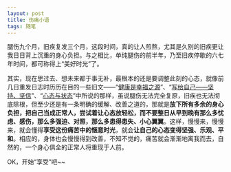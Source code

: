 ```yaml
---
layout: post
title: 伤痛小语
tags: 随笔
---
```


腿伤九个月，旧疾复发三个月，这段时间，真的让人煎熬，尤其是久别的旧疾更让我日日背上沉重的身心负担。与之相比，单纯腿伤的前半年，乃至旧疾停歇的六七年时间，都可称得上“美好时光”了。

其实，现在思过去、想未来都于事无补，最根本的还是要调整此刻的心态，就像前几日重发日志时历历在目的一些旧文——“[健康是幸福之源](http://cpxxpc.github.io/2007/07/19/1)”、“[写给自己——坚持、坚信](http://cpxxpc.github.io/2008/12/02/1)"、“[心态与状态](http://cpxxpc.github.io/2008/12/05/1)”中所说的那样，虽说腿伤无法完全复原，旧疾也无法彻底除根，但至少还是有一条明确的缓解、改善之道的，那就是**放下所有多余的身心负担，把自己当成正常人，尝试着让心态放轻松，而不要整日从早到晚有那么多忧虑、感伤，那么多强迫、对照，那么多患得患失、小心翼翼**。这样，慢慢来，慢慢来，就会懂得**享受这份痛苦中的惬意时光**，就会**让自己的心态变得坚强、乐观、平和**。相应的，身体也会慢慢得到改善，不知不觉的，痛苦就会渐渐地离我而去，自然的，一个身心俱全的正常人将重现于人前。

OK，开始“享受”吧~~
